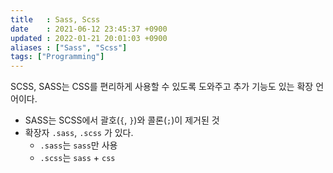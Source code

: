 ```yaml
---
title   : Sass, Scss
date    : 2021-06-12 23:45:37 +0900
updated : 2022-01-21 20:01:03 +0900
aliases : ["Sass", "Scss"]
tags: ["Programming"]
---
```


SCSS, SASS는 CSS를 편리하게 사용할 수 있도록 도와주고 추가 기능도 있는 확장 언어이다.  
- SASS는 SCSS에서 괄호(`{`, `}`)와 콜론(`;`)이 제거된 것 
- 확장자 `.sass`, `.scss` 가 있다.  
  - `.sass`는 `sass`만 사용 
  - `.scss`는 `sass` + `css` 

